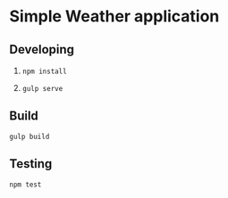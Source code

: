 # Simple Weather application

## Developing

1. `npm install`

2. `gulp serve`

## Build

`gulp build`

## Testing

`npm test`
